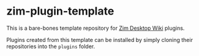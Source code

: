 # zim-plugin-template

This is a bare-bones template repository for [Zim Desktop Wiki](https://zim-wiki.org) plugins.

Plugins created from this template can be installed by simply cloning their repositories into the `plugins` folder.
